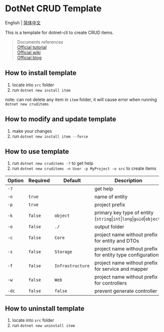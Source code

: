 # DotNet CRUD Template
English | [简体中文](README_CN.md)

This is a template for dotnet-cli to create CRUD items.

> Documents references  
> [Official tutorial](https://learn.microsoft.com/zh-cn/dotnet/core/tutorials/cli-templates-create-item-template)  
> [Official wiki](https://github.com/dotnet/templating/wiki/Reference-for-template.json)  
> [Official blog](https://devblogs.microsoft.com/dotnet/how-to-create-your-own-templates-for-dotnet-new/)  


## How to install template

1. locate into `src` folder
2. run `dotnet new install item`

note: can not delete any item in `item` folder, it will cause error when running `dotnet new cruditems`


## How to modify and update template

1. make your changes
2. run `dotnet new install item --force`


## How to use template

1. run `dotnet new cruditems -?` to get help
2. run `dotnet new cruditems -n User -p MyProject -o src` to create items

| Option | Required | Default | Description |
| --- | --- | --- | --- |
| `-?` | | | get help |
| `-n` | `true` | | name of entity |
| `-p` | `true` | | project prefix |
| `-k` | `false` | `object` | primary key type of entity (`string`\|`int`\|`long`\|`guid`\|`object`) |
| `-o` | `false` | `./` | output folder |
| `-c` | `false` | `Core` | project name without prefix for entity and DTOs |
| `-s` | `false` | `Storage` | project name without prefix for entity type configuration |
| `-f` | `false` | `Infrastructure` | project name without prefix for service and mapper |
| `-w` | `false` | `Web` | project name without prefix for controllers |
| `-dc` | `false` | `false` | prevent generate controller |

## How to uninstall template

1. locate into `src` folder
2. run `dotnet new uninstall item`
